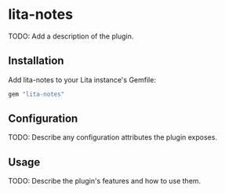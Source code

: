 # lita-notes

TODO: Add a description of the plugin.

## Installation

Add lita-notes to your Lita instance's Gemfile:

``` ruby
gem "lita-notes"
```

## Configuration

TODO: Describe any configuration attributes the plugin exposes.

## Usage

TODO: Describe the plugin's features and how to use them.
